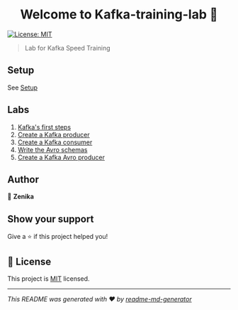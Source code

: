 <h1 align="center">Welcome to Kafka-training-lab 👋</h1>
<p>
  <a href="LICENSE" target="_blank">
    <img alt="License: MIT" src="https://img.shields.io/badge/License-MIT-yellow.svg" />
  </a>
</p>

> Lab for Kafka Speed Training

## Setup

See [Setup](./training/setup.md)

## Labs

1. [Kafka's first steps](./training/lab_01_kafka_first_steps.md)
2. [Create a Kafka producer](./training/lab_02_create_a_kafka_producer.md)
3. [Create a Kafka consumer](./training/lab_03_create_a_kafka_consumer.md)
4. [Write the Avro schemas](./training/lab_04_write_the_avro_schemas.md)
5. [Create a Kafka Avro producer](./training/lab_05_create_a_kakfa_avro_producer.md)

## Author

👤 **Zenika**

## Show your support

Give a ⭐️ if this project helped you!

## 📝 License

This project is [MIT](LICENSE) licensed.

***
_This README was generated with ❤️ by [readme-md-generator](https://github.com/kefranabg/readme-md-generator)_